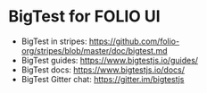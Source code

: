 # BigTest for FOLIO UI

- BigTest in stripes: https://github.com/folio-org/stripes/blob/master/doc/bigtest.md
- BigTest guides: https://www.bigtestjs.io/guides/
- BigTest docs: https://www.bigtestjs.io/docs/
- BigTest Gitter chat: https://gitter.im/bigtestjs
